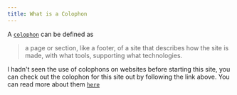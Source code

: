 ```yaml
---
title: What is a Colophon
---
```


A [`colophon`](/colophon) can be defined as

> a page or section, like a footer, of a site that describes how the site is made, with what tools, supporting what technologies.

I hadn't seen the use of colophons on websites before starting this site, you can check out the colophon for this site out by following the link above. You can read more about them [`here`](https://indieweb.org/colophon#:~:text=A%20colophon%20is%20a%20page,what%20tools%2C%20supporting%20what%20technologies.)
